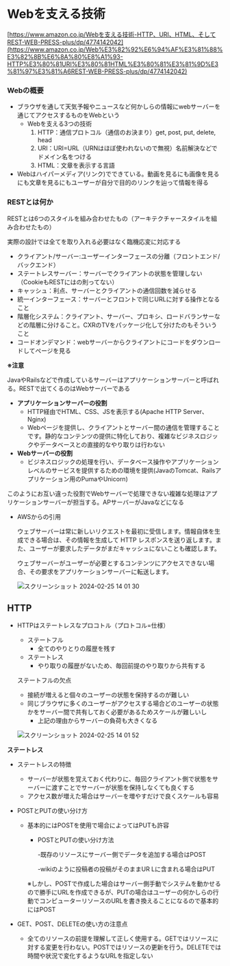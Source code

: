 # Webを支える技術

[https://www.amazon.co.jp/Webを支える技術-HTTP、URI、HTML、そしてREST-WEB-PRESS-plus/dp/4774142042](https://www.amazon.co.jp/Web%E3%82%92%E6%94%AF%E3%81%88%E3%82%8B%E6%8A%80%E8%A1%93-HTTP%E3%80%81URI%E3%80%81HTML%E3%80%81%E3%81%9D%E3%81%97%E3%81%A6REST-WEB-PRESS-plus/dp/4774142042)

### Webの概要

- ブラウザを通して天気予報やニュースなど何かしらの情報にwebサーバーを通じてアクセスするものをWebという
    - Webを支える3つの技術
        1. HTTP：通信プロトコル（通信のお決まり）get, post, put, delete, head
        2. URI：URI=URL（URNはほぼ使われないので無視）名前解決などでドメイン名をつける
        3. HTML：文章を表示する言語
- Webはハイパーメディア(リンク)でできている。動画を見るにも画像を見るにも文章を見るにもユーザーが自分で目的のリンクを辿って情報を得る

### RESTとは何か

RESTとは6つのスタイルを組み合わせたもの（アーキテクチャースタイルを組み合わせたもの）

実際の設計では全てを取り入れる必要はなく臨機応変に対応する

- クライアント/サーバー:ユーザーインターフェースの分離（フロントエンド/バックエンド）
- ステートレスサーバー：サーバーでクライアントの状態を管理しない（CookieもRESTにはの則ってない）
- キャッシュ：利点、サーバーとクライアントの通信回数を減らせる
- 統一インターフェース：サーバーとフロントで同じURLに対する操作となること
- 階層化システム：クライアント、サーバー、プロキシ、ロードバランサーなどの階層に分けること。CXRのTVをパッケージ化して分けたのもそういうこと
- コードオンデマンド：webサーバーからクライアントにコードをダウンロードしてページを見る

**※注意**

JavaやRailsなどで作成しているサーバーはアプリケーションサーバーと呼ばれる。RESTで出てくるのはWebサーバーである

- **アプリケーションサーバーの役割**
    - HTTP経由でHTML、CSS、JSを表示する(Apache HTTP Server、Nginx)
    - Webページを提供し、クライアントとサーバー間の通信を管理することです。静的なコンテンツの提供に特化しており、複雑なビジネスロジックやデータベースとの直接的なやり取りは行わない
- **Webサーバーの役割**
    - ビジネスロジックの処理を行い、データベース操作やアプリケーションレベルのサービスを提供するための環境を提供(JavaのTomcat、Railsアプリケーション用のPumaやUnicorn)

このようにお互い違った役割でWebサーバーで処理できない複雑な処理はアプリケーションサーバーが担当する。APサーバーがJavaなどになる

- AWSからの引用
    
    ウェブサーバーは常に新しいリクエストを最初に受信します。情報自体を生成できる場合は、その情報を生成して HTTP レスポンスを送り返します。また、ユーザーが要求したデータがまだキャッシュにないことも確認します。

    ウェブサーバーがユーザーが必要とするコンテンツにアクセスできない場合、その要求をアプリケーションサーバーに転送します。
    
    ![スクリーンショット 2024-02-25 14 01 30](https://github.com/KAJI-JAPAN/book-list/assets/78065333/9e4a7a58-18fc-4261-8d43-a8592b2bdbab)


## HTTP

- HTTPはステートレスなプロコトル（プロトコル=仕様）
    - ステートフル
        - 全てのやりとりの履歴を残す
    - ステートレス
        - やり取りの履歴がないため、毎回前提のやり取りから共有する
    
    ステートフルの欠点
    
    - 接続が増えると個々のユーザーの状態を保持するのが難しい
  - 同じブラウザに多くのユーザーがアクセスする場合どのユーザーの状態かをサーバー間で共有しておく必要があるためスケールが難しいし
    - 上記の理由からサーバーの負荷も大きくなる

  ![スクリーンショット 2024-02-25 14 01 52](https://github.com/KAJI-JAPAN/book-list/assets/78065333/944f8118-d212-479b-94a5-b1ae3b1c6fa5)

**ステートレス**

- ステートレスの特徴
    - サーバーが状態を覚えておく代わりに、毎回クライアント側で状態をサーバーに渡すことでサーバーが状態を保持しなくても良くする
    - アクセス数が増えた場合はサーバーを増やすだけで良くスケールも容易

- POSTとPUTの使い分け方
    - 基本的にはPOSTを使用で場合によってはPUTも許容
        - POSTとPUTの使い分け方法
            
            -既存のリソースにサーバー側でデータを追加する場合はPOST
            
            -wikiのように投稿者の投稿がそのままUR Lに含まれる場合はPUT
            
        
        ※しかし、POSTで作成した場合はサーバー側手動でシステムを動かせるので勝手にURLを作成できるが、PUTの場合はユーザーの何かしらの行動でコンピューターリソースのURLを書き換えることになるので基本的にはPOST
        
- GET、POST、DELETEの使い方の注意点
    - 全てのリソースの前提を理解して正しく使用する。GETではリソースに対する変更を行わない。POSTではリソースの更新を行う。DELETEでは時間や状況で変化するようなURLを指定しない
